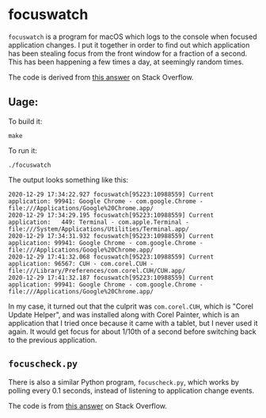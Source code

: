 focuswatch
==========

`focuswatch` is a program for macOS which logs to the console when focused application changes. I put it together in order to find out which application has been stealing focus from the front window for a fraction of a second. This has been happening a few times a day, at seemingly random times.

The code is derived from [this answer](https://stackoverflow.com/a/8348786/412655) on Stack Overflow.


## Uage:

To build it:

```
make
```

To run it:

```
./focuswatch
```


The output looks something like this:

```
2020-12-29 17:34:22.927 focuswatch[95223:10988559] Current application: 99941: Google Chrome - com.google.Chrome - file:///Applications/Google%20Chrome.app/
2020-12-29 17:34:29.195 focuswatch[95223:10988559] Current application:   449: Terminal - com.apple.Terminal - file:///System/Applications/Utilities/Terminal.app/
2020-12-29 17:34:31.932 focuswatch[95223:10988559] Current application: 99941: Google Chrome - com.google.Chrome - file:///Applications/Google%20Chrome.app/
2020-12-29 17:41:32.068 focuswatch[95223:10988559] Current application: 96567: CUH - com.corel.CUH - file:///Library/Preferences/com.corel.CUH/CUH.app/
2020-12-29 17:41:32.187 focuswatch[95223:10988559] Current application: 99941: Google Chrome - com.google.Chrome - file:///Applications/Google%20Chrome.app/
```

In my case, it turned out that the culprit was `com.corel.CUH`, which is "Corel Update Helper", and was installed along with Corel Painter, which is an application that I tried once because it came with a tablet, but I never used it again. It would get focus for about 1/10th of a second before switching back to the previous application.

## `focuscheck.py`

There is also a similar Python program, `focuscheck.py`, which works by polling every 0.1 seconds, instead of listening to application change events.

The code is from [this answer](https://apple.stackexchange.com/a/285090) on Stack Overflow.

